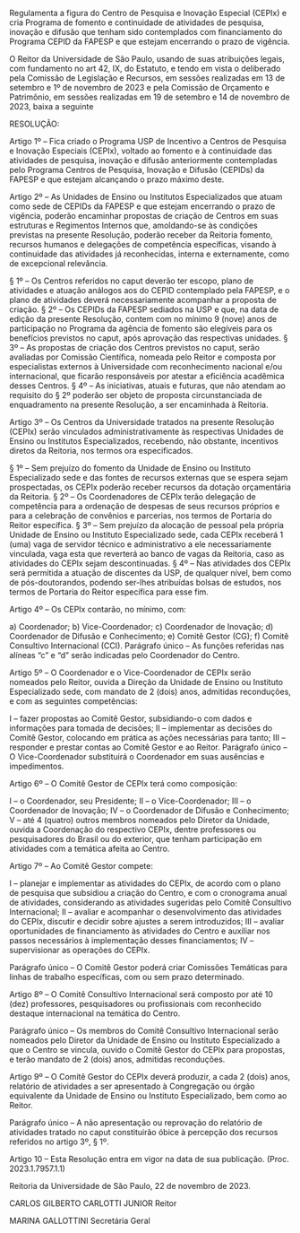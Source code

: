 Regulamenta a figura do Centro de Pesquisa e Inovação Especial (CEPIx) e cria Programa de fomento e continuidade de atividades de pesquisa, inovação e difusão que tenham sido contemplados com financiamento do Programa CEPID da FAPESP e que estejam encerrando o prazo de vigência.

O Reitor da Universidade de São Paulo, usando de suas atribuições legais, com fundamento no art 42, IX, do Estatuto, e tendo em vista o deliberado pela Comissão de Legislação e Recursos, em sessões realizadas em 13 de setembro e 1º de novembro de 2023 e pela Comissão de Orçamento e Patrimônio, em sessões realizadas em 19 de setembro e 14 de novembro de 2023, baixa a seguinte

RESOLUÇÃO:

Artigo 1º – Fica criado o Programa USP de Incentivo a Centros de Pesquisa e Inovação Especiais (CEPIx), voltado ao fomento e à continuidade das atividades de pesquisa, inovação e difusão anteriormente contempladas pelo Programa Centros de Pesquisa, Inovação e Difusão (CEPIDs) da FAPESP e que estejam alcançando o prazo máximo deste.

Artigo 2º – As Unidades de Ensino ou Institutos Especializados que atuam como sede de CEPIDs da FAPESP e que estejam encerrando o prazo de vigência, poderão encaminhar propostas de criação de Centros em suas estruturas e Regimentos Internos que, amoldando-se às condições previstas na presente Resolução, poderão receber da Reitoria fomento, recursos humanos e delegações de competência específicas, visando à continuidade das atividades já reconhecidas, interna e externamente, como de excepcional relevância.

§ 1º – Os Centros referidos no caput deverão ter escopo, plano de atividades e atuação análogos aos do CEPID contemplado pela FAPESP, e o plano de atividades deverá necessariamente acompanhar a proposta de criação.
§ 2º – Os CEPIDs da FAPESP sediados na USP e que, na data de edição da presente Resolução, contem com no mínimo 9 (nove) anos de participação no Programa da agência de fomento são elegíveis para os benefícios previstos no caput, após aprovação das respectivas unidades.
§ 3º – As propostas de criação dos Centros previstos no caput, serão avaliadas por Comissão Científica, nomeada pelo Reitor e composta por especialistas externos à Universidade com reconhecimento nacional e/ou internacional, que ficarão responsáveis por atestar a eficiência acadêmica desses Centros.
§ 4º – As iniciativas, atuais e futuras, que não atendam ao requisito do § 2º poderão ser objeto de proposta circunstanciada de enquadramento na presente Resolução, a ser encaminhada à Reitoria.

Artigo 3º – Os Centros da Universidade tratados na presente Resolução (CEPIx) serão vinculados administrativamente às respectivas Unidades de Ensino ou Institutos Especializados, recebendo, não obstante, incentivos diretos da Reitoria, nos termos ora especificados.

§ 1º – Sem prejuízo do fomento da Unidade de Ensino ou Instituto Especializado sede e das fontes de recursos externas que se espera sejam prospectadas, os CEPIx poderão receber recursos da dotação orçamentária da Reitoria.
§ 2º – Os Coordenadores de CEPIx terão delegação de competência para a ordenação de despesas de seus recursos próprios e para a celebração de convênios e parcerias, nos termos de Portaria do Reitor específica.
§ 3º – Sem prejuízo da alocação de pessoal pela própria Unidade de Ensino ou Instituto Especializado sede, cada CEPIx receberá 1 (uma) vaga de servidor técnico e administrativo a ele necessariamente vinculada, vaga esta que reverterá ao banco de vagas da Reitoria, caso as atividades do CEPIx sejam descontinuadas.
§ 4º – Nas atividades dos CEPIx será permitida a atuação de discentes da USP, de qualquer nível, bem como de pós-doutorandos, podendo ser-lhes atribuídas bolsas de estudos, nos termos de Portaria do Reitor específica para esse fim.

Artigo 4º – Os CEPIx contarão, no mínimo, com:

a) Coordenador;
b) Vice-Coordenador;
c) Coordenador de Inovação;
d) Coordenador de Difusão e Conhecimento;
e) Comitê Gestor (CG);
f) Comitê Consultivo Internacional (CCI).
Parágrafo único – As funções referidas nas alíneas “c” e “d” serão indicadas pelo Coordenador do Centro.

Artigo 5º – O Coordenador e o Vice-Coordenador de CEPIx serão nomeados pelo Reitor, ouvida a Direção da Unidade de Ensino ou Instituto Especializado sede, com mandato de 2 (dois) anos, admitidas reconduções, e com as seguintes competências:

I – fazer propostas ao Comitê Gestor, subsidiando-o com dados e informações para tomada de decisões;
II – implementar as decisões do Comitê Gestor, colocando em prática as ações necessárias para tanto;
III – responder e prestar contas ao Comitê Gestor e ao Reitor.
Parágrafo único – O Vice-Coordenador substituirá o Coordenador em suas ausências e impedimentos.

Artigo 6º – O Comitê Gestor de CEPIx terá como composição:

I – o Coordenador, seu Presidente;
II – o Vice-Coordenador;
III – o Coordenador de Inovação;
IV – o Coordenador de Difusão e Conhecimento;
V – até 4 (quatro) outros membros nomeados pelo Diretor da Unidade, ouvida a Coordenação do respectivo CEPIx, dentre professores ou pesquisadores do Brasil ou do exterior, que tenham participação em atividades com a temática afeita ao Centro.

Artigo 7º – Ao Comitê Gestor compete:

I – planejar e implementar as atividades do CEPIx, de acordo com o plano de pesquisa que subsidiou a criação do Centro, e com o cronograma anual de atividades, considerando as atividades sugeridas pelo Comitê Consultivo Internacional;
II – avaliar e acompanhar o desenvolvimento das atividades do CEPIx, discutir e decidir sobre ajustes a serem introduzidos;
III – avaliar oportunidades de financiamento às atividades do Centro e auxiliar nos passos necessários à implementação desses financiamentos;
IV – supervisionar as operações do CEPIx.

Parágrafo único – O Comitê Gestor poderá criar Comissões Temáticas para linhas de trabalho específicas, com ou sem prazo determinado.

Artigo 8º – O Comitê Consultivo Internacional será composto por até 10 (dez) professores, pesquisadores ou profissionais com reconhecido destaque internacional na temática do Centro.

Parágrafo único – Os membros do Comitê Consultivo Internacional serão nomeados pelo Diretor da Unidade de Ensino ou Instituto Especializado a que o Centro se vincula, ouvido o Comitê Gestor do CEPIx para propostas, e terão mandato de 2 (dois) anos, admitidas reconduções.

Artigo 9º – O Comitê Gestor do CEPIx deverá produzir, a cada 2 (dois) anos, relatório de atividades a ser apresentado à Congregação ou órgão equivalente da Unidade de Ensino ou Instituto Especializado, bem como ao Reitor.

Parágrafo único – A não apresentação ou reprovação do relatório de atividades tratado no caput constituirão óbice à percepção dos recursos referidos no artigo 3º, § 1º.

Artigo 10 – Esta Resolução entra em vigor na data de sua publicação. (Proc. 2023.1.7957.1.1)

Reitoria da Universidade de São Paulo, 22 de novembro de 2023.

CARLOS GILBERTO CARLOTTI JUNIOR
Reitor

MARINA GALLOTTINI
Secretária Geral